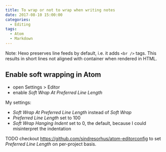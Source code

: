 ```yaml
---
title: To wrap or not to wrap when writing notes
date: 2017-08-10 15:00:00
categories:
  - Editing
tags:
  - Atom
  - Markdown
---
```


Note: Hexo preserves line feeds by default, i.e. it adds `<br />` tags. This results in short lines not aligned with container when rendered in HTML.

## Enable soft wrapping in Atom

- open Settings > Editor
- enable _Soft Wrap At Preferred Line Length_

My settings:

- _Soft Wrap At Preferred Line Length_ instead of _Soft Wrap_
- _Preferred Line Length_ set to 100
- _Soft Wrap Hanging Indent_ set to 0, the default, because I could misinterpret the indentation

TODO checkout https://github.com/sindresorhus/atom-editorconfig to set _Preferred Line Length_ on per-project basis.
